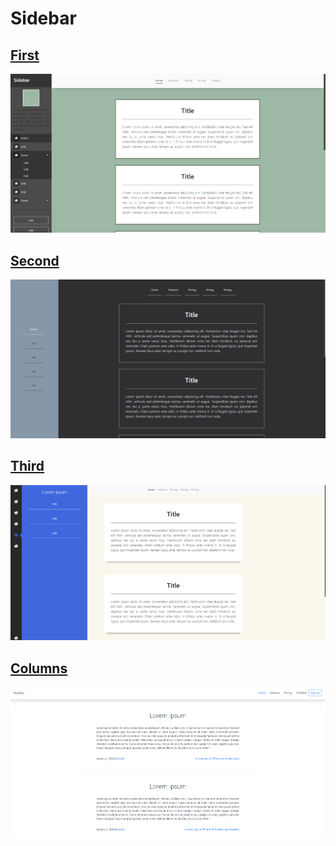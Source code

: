 # Sidebar

## [First](./Primeiro)

![Primeiro](https://github.com/Thifany-Nicastro/Bootstrap-Sidebars/blob/master/Primeiro/index.png?raw=true)

## [Second](./Segundo)

![Segundo](https://github.com/Thifany-Nicastro/Bootstrap-Sidebars/blob/master/Segundo/index.png?raw=true)

## [Third](./Terceiro)

![Terceiro](https://github.com/Thifany-Nicastro/Bootstrap-Sidebars/blob/master/Terceiro/index.png?raw=true)

## [Columns](./Columns)

![Columns](https://github.com/Thifany-Nicastro/Bootstrap-Sidebars/blob/master/Columns/index.png?raw=true)
